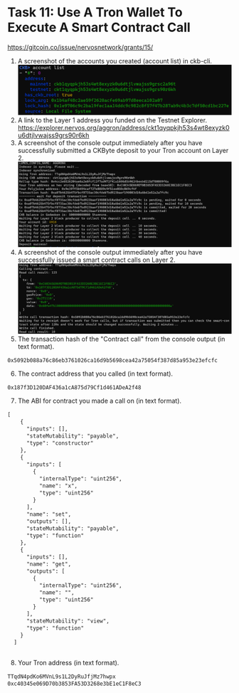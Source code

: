 # Task 11:  Use A Tron Wallet To Execute A Smart Contract Call
https://gitcoin.co/issue/nervosnetwork/grants/15/

1) A screenshot of the accounts you created (account list) in ckb-cli.
![account-layer1](./1-account-list.PNG)
2) A link to the Layer 1 address you funded on the Testnet Explorer.
https://explorer.nervos.org/aggron/address/ckt1qyqpkjh53s4wt8exyzk0u6dtjlvwajss9grs90r6kh
3) A screenshot of the console output immediately after you have successfully submitted a CKByte deposit to your Tron account on Layer 2.
![deposit-output](./3-deposit-output.PNG)
4) A screenshot of the console output immediately after you have successfully issued a smart contract calls on Layer 2.
![contract-call](./4-contract-call.PNG)
5) The transaction hash of the "Contract call" from the console output (in text format).
```
0x5092b088a76c86eb3761026ca16d9b5698cea42a75054f387d85a953e23efcfc
```
6) The contract address that you called (in text format).
```
0x187f3D120DAF436a1cA875d79Cf1d461ADeA2f48
```
7) The ABI for contract you made a call on (in text format).
```
[
    {
      "inputs": [],
      "stateMutability": "payable",
      "type": "constructor"
    },
    {
      "inputs": [
        {
          "internalType": "uint256",
          "name": "x",
          "type": "uint256"
        }
      ],
      "name": "set",
      "outputs": [],
      "stateMutability": "payable",
      "type": "function"
    },
    {
      "inputs": [],
      "name": "get",
      "outputs": [
        {
          "internalType": "uint256",
          "name": "",
          "type": "uint256"
        }
      ],
      "stateMutability": "view",
      "type": "function"
    }
  ]
  
```
8) Your Tron address (in text format).
```
TTqdN4pdKo6MVnL9s1L2DyRuJfjMz7hwpx
0xc40345e069D70b3853FA53D3268e3bE1eC1F8eC3
```
